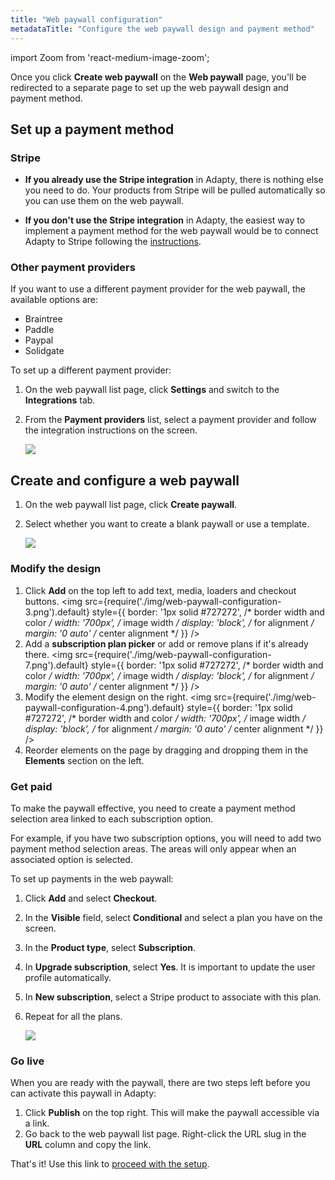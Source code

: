 ```yaml
---
title: "Web paywall configuration"
metadataTitle: "Configure the web paywall design and payment method"
---
```

import Zoom from 'react-medium-image-zoom';

Once you click **Create web paywall** on the **Web paywall** page, you'll be redirected to a separate page to set up the web paywall design and payment method.

## Set up a payment method

### Stripe

- **If you already use the Stripe integration** in Adapty, there is nothing else you need to do. Your products from Stripe will be pulled automatically so you can use them on the web paywall.

- **If you don't use the Stripe integration** in Adapty, the easiest way to implement a payment method for the web paywall would be to connect Adapty to Stripe following the [instructions](stripe.md).

### Other payment providers

If you want to use a different payment provider for the web paywall, the available options are:

- Braintree
- Paddle
- Paypal
- Solidgate

To set up a different payment provider:
1. On the web paywall list page, click **Settings** and switch to the **Integrations** tab.
2. From the **Payment providers** list, select a payment provider and follow the integration instructions on the screen.

   <Zoom>
   <img src={require('./img/web-paywall-configuration-1.png').default}
   style={{
   border: '1px solid #727272', /* border width and color */
   width: '700px', /* image width */
   display: 'block', /* for alignment */
   margin: '0 auto' /* center alignment */
   }}
   />
   </Zoom>

## Create and configure a web paywall
1. On the web paywall list page, click **Create paywall**. 
2. Select whether you want to create a blank paywall or use a template.

   <Zoom>
   <img src={require('./img/web-paywall-configuration-2.png').default}
   style={{
   border: '1px solid #727272', /* border width and color */
   width: '700px', /* image width */
   display: 'block', /* for alignment */
   margin: '0 auto' /* center alignment */
   }}
   />
   </Zoom>

### Modify the design

1. Click **Add** on the top left to add text, media, loaders and checkout buttons.
   <Zoom>
   <img src={require('./img/web-paywall-configuration-3.png').default}
   style={{
   border: '1px solid #727272', /* border width and color */
   width: '700px', /* image width */
   display: 'block', /* for alignment */
   margin: '0 auto' /* center alignment */
   }}
   />
   </Zoom>
2. Add a **subscription plan picker** or add or remove plans if it's already there.
   <Zoom>
   <img src={require('./img/web-paywall-configuration-7.png').default}
   style={{
   border: '1px solid #727272', /* border width and color */
   width: '700px', /* image width */
   display: 'block', /* for alignment */
   margin: '0 auto' /* center alignment */
   }}
   />
   </Zoom>
3. Modify the element design on the right.
   <Zoom>
   <img src={require('./img/web-paywall-configuration-4.png').default}
   style={{
   border: '1px solid #727272', /* border width and color */
   width: '700px', /* image width */
   display: 'block', /* for alignment */
   margin: '0 auto' /* center alignment */
   }}
   />
   </Zoom>
4. Reorder elements on the page by dragging and dropping them in the **Elements** section on the left.

### Get paid

To make the paywall effective, you need to create a payment method selection area linked to each subscription option. 

For example, if you have two subscription options, you will need to add two payment method selection areas. The areas will only appear when an associated option is selected.

To set up payments in the web paywall:
1. Click **Add** and select **Checkout**.
2. In the **Visible** field, select **Conditional** and select a plan you have on the screen.
3. In the **Product type**, select **Subscription**. 
4. In **Upgrade subscription**, select **Yes**. It is important to update the user profile automatically.
5. In **New subscription**, select a Stripe product to associate with this plan.
6. Repeat for all the plans.

   <Zoom>
   <img src={require('./img/web-paywall-configuration-6.png').default}
   style={{
   border: '1px solid #727272', /* border width and color */
   width: '700px', /* image width */
   display: 'block', /* for alignment */
   margin: '0 auto' /* center alignment */
   }}
   />
   </Zoom>


### Go live
When you are ready with the paywall, there are two steps left before you can activate this paywall in Adapty:
1. Click **Publish** on the top right. This will make the paywall accessible via a link.
2. Go back to the web paywall list page. Right-click the URL slug in the **URL** column and copy the link.

That's it! Use this link to [proceed with the setup](web-paywall.md#step-2-activate-the-paywall).
